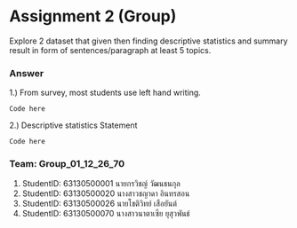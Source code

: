 # Assignment 2 (Group)
Explore 2 dataset that given then finding descriptive statistics and summary result in form of sentences/paragraph at least 5 topics.

### Answer

1.) From survey, most students use left hand writing.
```{R}
Code here
```

2.) Descriptive statistics Statement
```{R}
Code here
```


### Team: Group_01_12_26_70
1. StudentID: 63130500001 นายกรวิชญ์      วัฒนธนกุล 
2. StudentID: 63130500020 นางสาวชญาดา   อินทรสอน 
3. StudentID: 63130500026 นายโชติวิทย์     เสือยันต์  
4. StudentID: 63130500070 นางสาวนาตาเซีย ยุสุวพันธ์  
